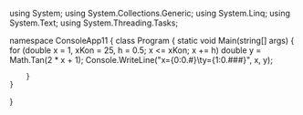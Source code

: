 using System;
using System.Collections.Generic;
using System.Linq;
using System.Text;
using System.Threading.Tasks;

namespace ConsoleApp11
{
    class Program
    {
        static void Main(string[] args)
        {
            for (double x = 1, xKon = 25, h = 0.5; x <= xKon; x += h)
                double y = Math.Tan(2 * x + 1);
            Console.WriteLine("x={0:0.#}\ty={1:0.###}", x, 
                y);

        }
    }
}
